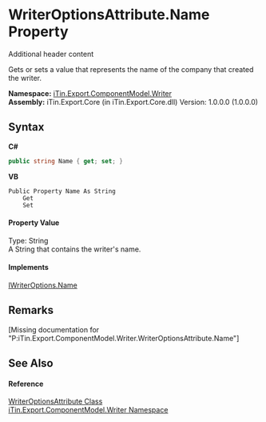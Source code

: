 # WriterOptionsAttribute.Name Property 
Additional header content 

Gets or sets a value that represents the name of the company that created the writer.

**Namespace:**&nbsp;<a href="N_iTin_Export_ComponentModel_Writer">iTin.Export.ComponentModel.Writer</a><br />**Assembly:**&nbsp;iTin.Export.Core (in iTin.Export.Core.dll) Version: 1.0.0.0 (1.0.0.0)

## Syntax

**C#**<br />
``` C#
public string Name { get; set; }
```

**VB**<br />
``` VB
Public Property Name As String
	Get
	Set
```


#### Property Value
Type: String<br />A String that contains the writer's name.

#### Implements
<a href="P_iTin_Export_ComponentModel_Writer_IWriterOptions_Name">IWriterOptions.Name</a><br />

## Remarks
\[Missing <remarks> documentation for "P:iTin.Export.ComponentModel.Writer.WriterOptionsAttribute.Name"\]

## See Also


#### Reference
<a href="T_iTin_Export_ComponentModel_Writer_WriterOptionsAttribute">WriterOptionsAttribute Class</a><br /><a href="N_iTin_Export_ComponentModel_Writer">iTin.Export.ComponentModel.Writer Namespace</a><br />